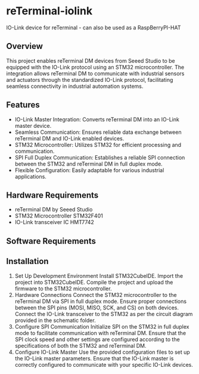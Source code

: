 # reTerminal-iolink
IO-Link device for reTerminal - can also be used as a RaspBerryPI-HAT

## Overview
This project enables reTerminal DM devices from Seeed Studio to be equipped with the IO-Link protocol using an STM32 microcontroller. The integration allows reTerminal DM to communicate with industrial sensors and actuators through the standardized IO-Link protocol, facilitating seamless connectivity in industrial automation systems.

## Features
- IO-Link Master Integration: Converts reTerminal DM into an IO-Link master device.
- Seamless Communication: Ensures reliable data exchange between reTerminal DM and IO-Link enabled devices.
- STM32 Microcontroller: Utilizes STM32 for efficient processing and communication.
- SPI Full Duplex Communication: Establishes a reliable SPI connection between the STM32 and reTerminal DM in full duplex mode.
- Flexible Configuration: Easily adaptable for various industrial applications.
  
## Hardware Requirements
- reTerminal DM by Seeed Studio
- STM32 Microcontroller STM32F401
- IO-Link transceiver IC HMT7742
  
## Software Requirements

## Installation
1. Set Up Development Environment
Install STM32CubeIDE.
Import the project into STM32CubeIDE.
Compile the project and upload the firmware to the STM32 microcontroller.
2. Hardware Connections
Connect the STM32 microcontroller to the reTerminal DM via SPI in full duplex mode.
Ensure proper connections between the SPI pins (MOSI, MISO, SCK, and CS) on both devices.
Connect the IO-Link transceiver to the STM32 as per the circuit diagram provided in the schematic folder.
3. Configure SPI Communication
Initialize SPI on the STM32 in full duplex mode to facilitate communication with reTerminal DM.
Ensure that the SPI clock speed and other settings are configured according to the specifications of both the STM32 and reTerminal DM.
4. Configure IO-Link Master
Use the provided configuration files to set up the IO-Link master parameters.
Ensure that the IO-Link master is correctly configured to communicate with your specific IO-Link devices.
